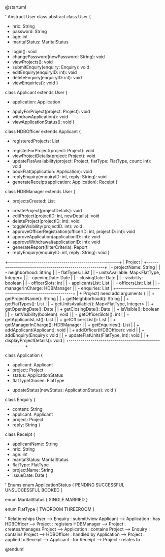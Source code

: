 @startuml

' Abstract User class
abstract class User {
  - nric: String
  - password: String
  - age: int
  - maritalStatus: MaritalStatus
  + login(): void
  + changePassword(newPassword: String): void
  + viewProjects(): void
  + submitEnquiry(enquiry: Enquiry): void
  + editEnquiry(enquiryID: int): void
  + deleteEnquiry(enquiryID: int): void
  + viewEnquiries(): void
}

class Applicant extends User {
  - application: Application
  + applyForProject(project: Project): void
  + withdrawApplication(): void
  + viewApplicationStatus(): void
}

class HDBOfficer extends Applicant {
  - registeredProjects: List<Project>
  + registerForProject(project: Project): void
  + viewProjectDetails(project: Project): void
  + updateFlatAvailability(project: Project, flatType: FlatType, count: int): void
  + bookFlat(application: Application): void
  + replyEnquiry(enquiryID: int, reply: String): void
  + generateReceipt(application: Application): Receipt
}

class HDBManager extends User {
  - projectsCreated: List<Project>
  + createProject(projectDetails): void
  + editProject(projectID: int, newDetails): void
  + deleteProject(projectID: int): void
  + toggleVisibility(projectID: int): void
  + approveOfficerRegistration(officerID: int, projectID: int): void
  + approveApplication(applicationID: int): void
  + approveWithdrawal(applicationID: int): void
  + generateReport(filterCriteria): Report
  + replyEnquiry(enquiryID: int, reply: String): void
}

+--------------------------------------------------------+
|                      Project                           |
+--------------------------------------------------------+
| - projectName: String                                  |
| - neighborhood: String                                 |
| - flatTypes: List<FlatType>                            |
| - unitsAvailable: Map<FlatType, Integer>               |
| - openingDate: Date                                    |
| - closingDate: Date                                    |
| - visibility: boolean                                  |
| - officerSlots: int                                    |
| - applicantsList: List<Applicant>                      |
| - officersList: List<HDBOfficer>                       |
| - managerInCharge: HDBManager                          |
| - enquiries: List<Enquiry>                             |
+--------------------------------------------------------+
| + Project( need add  arguments )                       |
| + getProjectName(): String                             |
| + getNeighborhood(): String                            |
| + getFlatTypes(): List<FlatType>                       |
| + getUnitsAvailable(): Map<FlatType, Integer>          |
| + getOpeningDate(): Date                               |
| + getClosingDate(): Date                               |
| + isVisible(): boolean                                 |
| + setVisibility(boolean): void                         |
| + getOfficerSlots(): int                               |
| + getApplicantsList(): List<Applicant>                 |
| + getOfficersList(): List<HDBOfficer>                  |
| + getManagerInCharge(): HDBManager                     |
| + getEnquiries(): List<Enquiry>                        |
| + addApplicant(Applicant): void                        |
| + addOfficer(HDBOfficer): void                         |
| + addEnquiry(Enquiry): void                            |
| + updateFlatUnits(FlatType, int): void                 |
| + displayProjectDetails(): void                        |
+--------------------------------------------------------+


class Application {
  - applicant: Applicant
  - project: Project
  - status: ApplicationStatus
  - flatTypeChosen: FlatType
  + updateStatus(newStatus: ApplicationStatus): void
}

class Enquiry {
  - content: String
  - applicant: Applicant
  - project: Project
  - reply: String
}

class Receipt {
  - applicantName: String
  - nric: String
  - age: int
  - maritalStatus: MaritalStatus
  - flatType: FlatType
  - projectName: String
  - issueDate: Date
}

' Enums
enum ApplicationStatus {
  PENDING
  SUCCESSFUL
  UNSUCCESSFUL
  BOOKED
}

enum MaritalStatus {
  SINGLE
  MARRIED
}

enum FlatType {
  TWOROOM
  THREEROOM
}

' Relationships
User --> Enquiry : submit/view
Applicant --> Application : has
HDBOfficer --> Project : registers
HDBManager --> Project : creates/manages
Project --> Application : contains
Project --> Enquiry : contains
Project --> HDBOfficer : handled by
Application --> Project : applied to
Receipt --> Applicant : for
Receipt --> Project : relates to

@enduml
